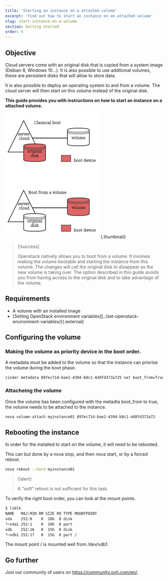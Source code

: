 ```yaml
---
title: 'Starting an instance on a attached volume'
excerpt: 'Find out how to start an instance on an attached volume'
slug: start-instance-on-a-volume
section: Getting Started
order: 6
---
```


## Objective

Cloud servers come with an original disk that is copied from a system image (Debian 8, Windows 10...). It is also possible to use additional volumes, these are persistent disks that will allow to store data.

It is also possible to deploy an operating system to and from a volume. The cloud server will then start on this volume instead of the original disk.

**This guide provides you with instructions on how to start an instance on a attached volume.**

![public-cloud](images/3704.png){.thumbnail}

> [!success]
>
> Openstack natively allows you to boot from a volume. 
> It involves making the volume bootable and starting the instance from this volume.
> The changes will call the original disk to disappear as the new volume is taking over.
> The option described in this guide avoids you from having access to the original disk and to take advantage of the volume.
>

## Requirements

- A volume with an installed image
- [Setting OpenStack environment variables][../set-openstack-environment-variables/){.external}

## Configuring the volume

### Making the volume as priority device in the boot order.
A metadata must be added to the volume so that the instance can priorise the volume during the boot phase.

```sh
cinder metadata 897ec71d-bae2-4394-b8c1-4d8fd373a725 set boot_from=True
```

### Attacheing the volume
Once the volume has been configured with the metadta boot_from to true, the volume needs to be attached to the instance.

```sh
nova volume-attach myinstance01 897ec71d-bae2-4394-b8c1-4d8fd373a72
```

## Rebooting the instance
In order for the installed to start on the volume, it will need to be rebooted.

This can but done by a nova stop, and then nova start, or by a forced reboot.

```sh
nova reboot --hard myinstance01
```

> [!alert}
>
> A "soft" reboot is not sufficient for this task.
>

To verify the right boot order, you can look at the mount points.

```sh
$ lsblk
NAME   MAJ:MIN RM SIZE RO TYPE MOUNTPOINT
vda    252:0    0  10G  0 disk
└─vda1 252:1    0  10G  0 part
vdb    252:16   0  15G  0 disk
└─vdb1 252:17   0  15G  0 part /
```

The mount point / is mounted well from /dev/vdb1.

## Go further

Join our community of users on <https://community.ovh.com/en/>.
